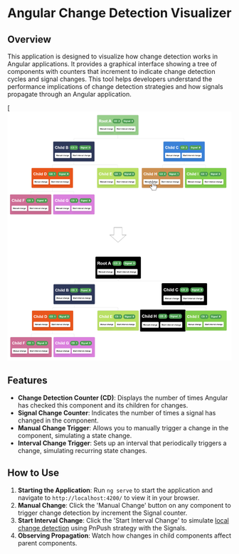 # Angular Change Detection Visualizer

## Overview

This application is designed to visualize how change detection works in Angular applications. It provides a graphical
interface showing a tree of components with counters that increment to indicate change detection cycles and signal
changes. This tool helps developers understand the performance implications of change detection strategies and how
signals propagate through an Angular application.

[![OnPush Change Detection](./src/assets/3-onpush-change-detection.png)

## Features

- **Change Detection Counter (CD)**: Displays the number of times Angular has checked this component and its children
  for changes.
- **Signal Change Counter**: Indicates the number of times a signal has changed in the component.
- **Manual Change Trigger**: Allows you to manually trigger a change in the component, simulating a state change.
- **Interval Change Trigger**: Sets up an interval that periodically triggers a change, simulating recurring state
  changes.

## How to Use

1. **Starting the Application**: Run `ng serve` to start the application and navigate to `http://localhost:4200/` to
   view it in your browser.
2. **Manual Change**: Click the 'Manual Change' button on any component to trigger change detection by increment the
   Signal counter.
3. **Start Interval Change**: Click the 'Start Interval Change' to
   simulate [local change detection](https://github.com/angular/angular/discussions/49684) using PnPush strategy with
   the Signals.
4. **Observing Propagation**: Watch how changes in child components affect parent components.
